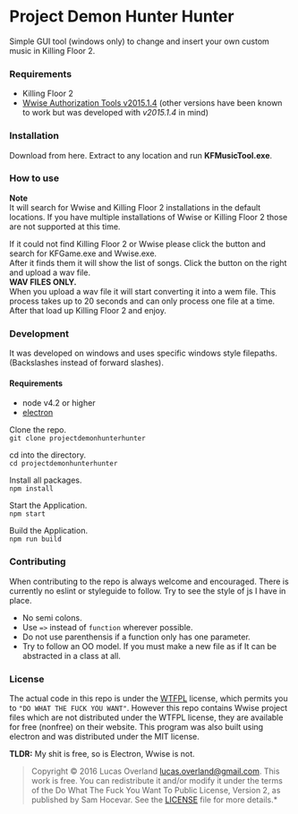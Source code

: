 # Project Demon Hunter Hunter
Simple GUI tool (windows only) to change and insert your own custom music in Killing Floor 2.

### Requirements
+ Killing Floor 2
+ [Wwise Authorization Tools v2015.1.4](https://www.audiokinetic.com/download/?id=2015.1.4_5497) (other versions have been known to work but was developed with *v2015.1.4* in mind)

### Installation
Download from here. Extract to any location and run **KFMusicTool.exe**.

### How to use
**Note**  
It will search for Wwise and Killing Floor 2 installations in the default locations. If you have multiple installations of Wwise or Killing Floor 2 those are not supported at this time.


If it could not find Killing Floor 2 or Wwise please click the button and search for KFGame.exe and Wwise.exe.  
After it finds them it will show the list of songs. Click the button on the right and upload a wav file.  
**WAV FILES ONLY.**  
When you upload a wav file it will start converting it into a wem file. This process takes up to 20 seconds and can only process one file at a time. After that load up Killing Floor 2 and enjoy.

### Development
It was developed on windows and uses specific windows style filepaths. (Backslashes instead of forward slashes).
#### Requirements
+ node v4.2 or higher
+ [electron](https://www.npmjs.com/package/electron-prebuilt)

Clone the repo.  
`git clone projectdemonhunterhunter`

cd into the directory.  
`cd projectdemonhunterhunter`

Install all packages.  
`npm install`

Start the Application.  
`npm start`


Build the Application.  
`npm run build`

### Contributing
When contributing to the repo is always welcome and encouraged. There is currently no eslint or styleguide to follow. Try to see the style of js I have in place.
+ No semi colons.
+ Use `=>` instead of `function` wherever possible.
+ Do not use parenthensis if a function only has one parameter.
+ Try to follow an OO model. If you must make a new file as if It can be abstracted in a class at all.

### License
The actual code in this repo is under the [WTFPL](../master/LICENSE) license, which permits you to `"DO WHAT THE FUCK YOU WANT"`.  However this repo contains Wwise project files which are not distributed under the WTFPL license, they are available for free (nonfree) on their website. This program was also built using electron and was distributed under the MIT license.  

**TLDR:** My shit is free, so is Electron, Wwise is not.


> Copyright © 2016 Lucas Overland <lucas.overland@gmail.com>. This work is free. You can redistribute it and/or modify it under the terms of the Do What The Fuck You Want To Public License, Version 2, as published by Sam Hocevar. See the [LICENSE](../master/LICENSE) file for more details.*
